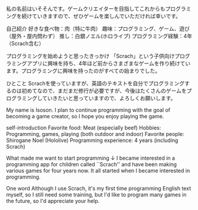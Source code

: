 私の名前はいそそんです。ゲームクリエイターを目指してこれからもプログラミングを続けていきますので、ぜひゲームを楽しんでいただければ幸いです。

自己紹介
好きな食べ物：肉（特に牛肉）
趣味：プログラミング、ゲーム、遊び（屋外・屋内問わず）
推し：白銀ノエル(ホロライブ)
プログラミング経験：4年（Scrach含む）

プログラミングを始めようと思ったきっかけ
「Scrach」という子供向けプログラミングアプリに興味を持ち、4年ほど前からさまざまなゲームを作り続けています。プログラミングに興味を持ったのがすべての始まりでした。

ひとこと
Scrachを使っていますが、英語のテキストを自分でプログラミングするのは初めてなので、まだまだ修行が必要ですが、今後はたくさんのゲームをプログラミングしていきたいと思っていますので、よろしくお願いします。


My name is Isoson. I plan to continue programming with the goal of becoming a game creator, so I hope you enjoy playing the game.

self-introduction
Favorite food: Meat (especially beef)
Hobbies: Programming, games, playing (both outdoor and indoor)
Favorite people: Shirogane Noel (Hololive)
Programming experience: 4 years (including Scrach)

What made me want to start programming
↓
I became interested in a programming app for children called ``Scrach'' and have been making various games for four years now. It all started when I became interested in programming.

One word
Although I use Scrach, it's my first time programming English text myself, so I still need some training, but I'd like to program many games in the future, so I'd appreciate your help.
